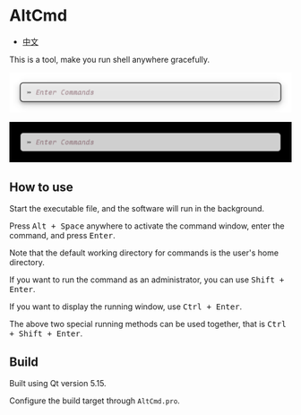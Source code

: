 # AltCmd

- [中文](README_cn.md)

This is a tool, make you run shell anywhere gracefully.

![](imgs/001.png#gh-light-mode-only)

![](imgs/002.png#gh-dark-mode-olny)

## How to use

Start the executable file, and the software will run in the background.

Press <kbd>Alt + Space</kbd> anywhere to activate the command window, enter the command, and press <kbd>Enter</kbd>.

Note that the default working directory for commands is the user's home directory.

If you want to run the command as an administrator, you can use <kbd>Shift + Enter</kbd>.

If you want to display the running window, use <kbd>Ctrl + Enter</kbd>.

The above two special running methods can be used together, that is <kbd>Ctrl + Shift + Enter</kbd>.

## Build

Built using Qt version 5.15.

Configure the build target through `AltCmd.pro`.
